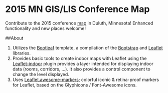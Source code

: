 2015 MN GIS/LIS Conference Map
==============

Contribute to the 2015 conference <a href="http://geospatialem.github.io/conference-map">map<a/> in Duluth, Minnesota! Enhanced functionality and new places welcome!

##About
1. Utilizes the <a href="https://github.com/bmcbride/bootleaf">Bootleaf</a> template, a compilation of the <a href="https://github.com/twbs/bootstrap">Bootstrap</a> and <a href="https://github.com/Leaflet/Leaflet/">Leaflet</a> libraries.
2. Provides basic tools to create indoor maps with Leaflet using the <a href="https://github.com/cbaines/leaflet-indoor">Leaflet-indoor</a> plugin provides a layer intended for displaying indoor data (rooms, corridors, ...). It also provides a control component to change the level displayed.
3. Uses <a href="https://github.com/lvoogdt/Leaflet.awesome-markers">Leaflet.awesome-markers</a>; colorful iconic & retina-proof markers for Leaflet, based on the Glyphicons / Font-Awesome icons.
